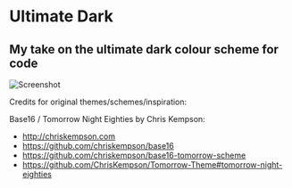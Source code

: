 # Ultimate Dark

## My take on the ultimate dark colour scheme for code

![Screenshot](https://github.com/rubjo/ultimate-dark/raw/master/screenshots/javascript.png)

Credits for original themes/schemes/inspiration:

Base16 / Tomorrow Night Eighties by Chris Kempson:
* http://chriskempson.com
* https://github.com/chriskempson/base16
* https://github.com/chriskempson/base16-tomorrow-scheme
* https://github.com/ChrisKempson/Tomorrow-Theme#tomorrow-night-eighties
